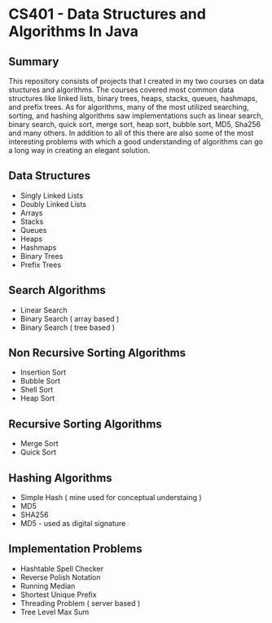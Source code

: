 # CS401 - Data Structures and Algorithms In Java
## Summary
This repository consists of projects that I created in my two courses on data stuctures and algorithms. The courses covered most common data structures like 
linked lists, binary trees, heaps, stacks, queues, hashmaps, and prefix trees. As for algorithms, many of the most utilized searching, sorting, and hashing
algorithms saw implementations such as linear search, binary search, quick sort, merge sort, heap sort, bubble sort, MD5, Sha256 and many others. In addition
to all of this there are also some of the most interesting problems with which a good understanding of algorithms can go a long way in creating an elegant
solution.

## Data Structures
- Singly Linked Lists
- Doubly Linked Lists
- Arrays
- Stacks
- Queues
- Heaps
- Hashmaps
- Binary Trees
- Prefix Trees

## Search Algorithms
- Linear Search
- Binary Search ( array based )
- Binary Search ( tree based )

## Non Recursive Sorting Algorithms
- Insertion Sort
- Bubble Sort
- Shell Sort
- Heap Sort

## Recursive Sorting Algorithms
- Merge Sort
- Quick Sort

## Hashing Algorithms
- Simple Hash ( mine used for conceptual understaing )
- MD5
- SHA256
- MD5 - used as digital signature

## Implementation Problems
- Hashtable Spell Checker
- Reverse Polish Notation
- Running Median
- Shortest Unique Prefix
- Threading Problem ( server based )
- Tree Level Max Sum
